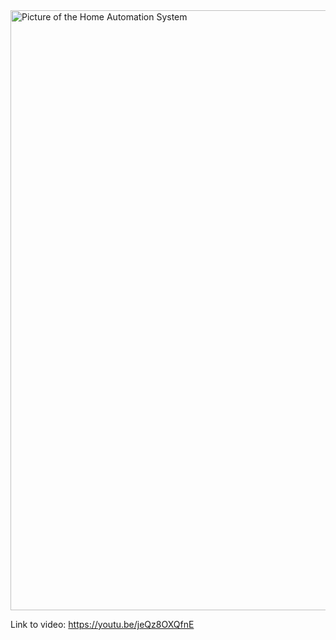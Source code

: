 <img width="960" alt="Picture of the Home Automation System" src="https://github.com/omar-mokht/Home-Automation/assets/111816253/e079bbf7-35b5-4c64-a8d6-40ba8713b52d">


Link to video: https://youtu.be/jeQz8OXQfnE
